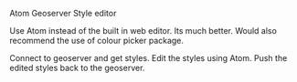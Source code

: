 Atom Geoserver Style editor

Use Atom instead of the built in web editor. Its much better. Would also recommend the use of colour picker package.

Connect to geoserver and get styles.
Edit the styles using Atom.
Push the edited styles back to the geoserver.

